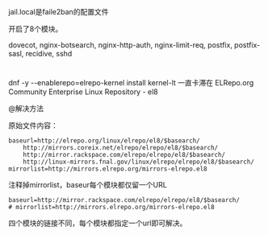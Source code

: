 jail.local是faile2ban的配置文件

开启了8个模块。

dovecot, nginx-botsearch, nginx-http-auth, nginx-limit-req, postfix, postfix-sasl, recidive, sshd

# 

dnf -y --enablerepo=elrepo-kernel install kernel-lt
一直卡滞在
ELRepo.org Community Enterprise Linux Repository - el8

@解决方法

原始文件内容：
```
baseurl=http://elrepo.org/linux/elrepo/el8/$basearch/
	http://mirrors.coreix.net/elrepo/elrepo/el8/$basearch/
	http://mirror.rackspace.com/elrepo/elrepo/el8/$basearch/
	http://linux-mirrors.fnal.gov/linux/elrepo/elrepo/el8/$basearch/
mirrorlist=http://mirrors.elrepo.org/mirrors-elrepo.el8
```
注释掉mirrorlist，baseur每个模块都仅留一个URL
```
baseurl=http://mirror.rackspace.com/elrepo/elrepo/el8/$basearch/
# mirrorlist=http://mirrors.elrepo.org/mirrors-elrepo.el8
```
四个模块的链接不同，每个模块都指定一个url即可解决。
